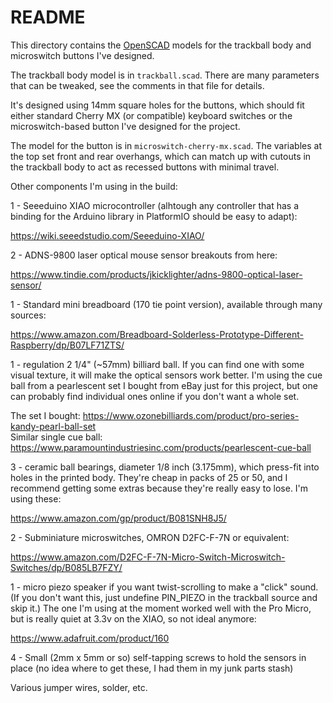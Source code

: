 # README #

This directory contains the [OpenSCAD](https://www.openscad.org) models for the trackball body and microswitch buttons I've designed.

The trackball body model is in `trackball.scad`. There are many parameters that can be tweaked, see the comments in that file for details. 

It's designed using 14mm square holes for the buttons, which should fit either standard Cherry MX (or compatible) keyboard switches or the microswitch-based button I've designed for the project.

The model for the button is in `microswitch-cherry-mx.scad`. The variables at the top set front and rear overhangs, which can match up with cutouts in the trackball body to act as recessed buttons with minimal travel.

Other components I'm using in the build:

1 - Seeeduino XIAO microcontroller (alhtough any controller that has a binding for the Arduino library in PlatformIO should be easy to adapt):

https://wiki.seeedstudio.com/Seeeduino-XIAO/

2 -  ADNS-9800 laser optical mouse sensor breakouts from here:

https://www.tindie.com/products/jkicklighter/adns-9800-optical-laser-sensor/

1 - Standard mini breadboard (170 tie point version), available through many sources:

https://www.amazon.com/Breadboard-Solderless-Prototype-Different-Raspberry/dp/B07LF71ZTS/

1 - regulation 2 1/4" (~57mm) billiard ball. If you can find one with some visual texture, it will make the optical sensors work better. I'm using the cue ball from a pearlescent set I bought from eBay just for this project, but one can probably find individual ones online if you don't want a whole set.

The set I bought: https://www.ozonebilliards.com/product/pro-series-kandy-pearl-ball-set <br>
Similar single cue ball: https://www.paramountindustriesinc.com/products/pearlescent-cue-ball

3 - ceramic ball bearings, diameter 1/8 inch (3.175mm), which press-fit into holes in the printed body. 
They're cheap in packs of 25 or 50, and I recommend getting some extras because they're really easy to lose.
I'm using these:

https://www.amazon.com/gp/product/B081SNH8J5/

2 - Subminiature microswitches, OMRON D2FC-F-7N or equivalent:

https://www.amazon.com/D2FC-F-7N-Micro-Switch-Microswitch-Switches/dp/B085LB7FZY/

1 - micro piezo speaker if you want twist-scrolling to make a "click" sound. (If you don't want this, just undefine PIN_PIEZO in the trackball source and skip it.) The one I'm using at the moment worked well with the Pro Micro, but is really quiet at 3.3v on the XIAO, so not ideal anymore:

https://www.adafruit.com/product/160

4 - Small (2mm x 5mm or so) self-tapping screws to hold the sensors in place (no idea where to get these, I had them in my junk parts stash)

Various jumper wires, solder, etc.
